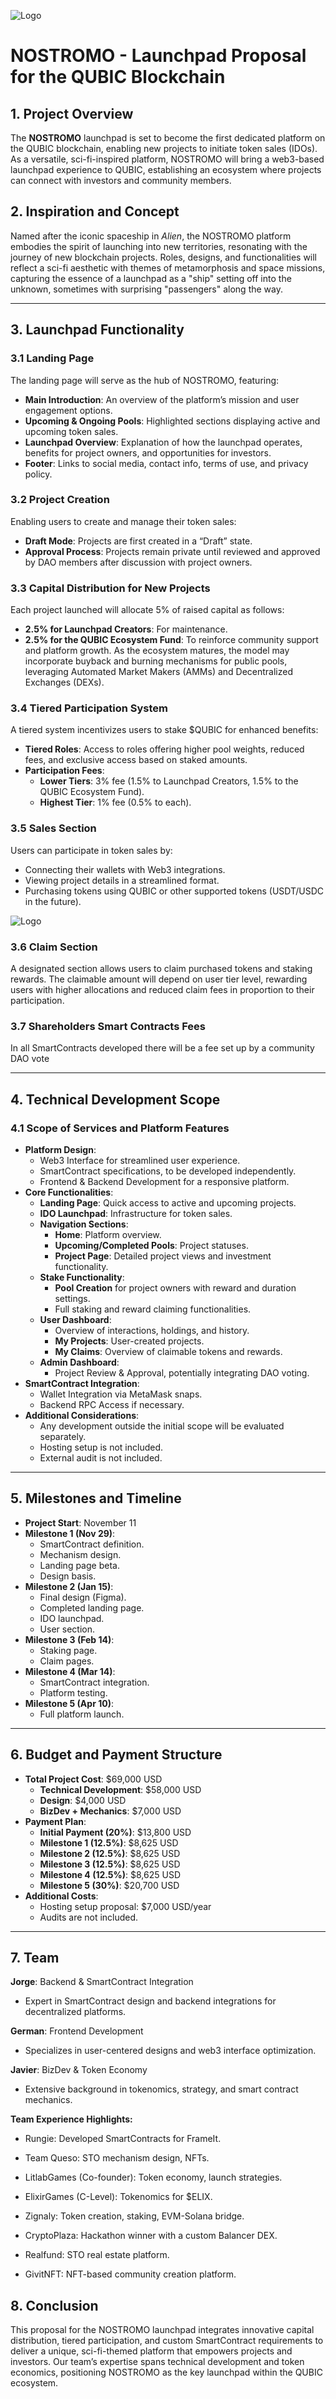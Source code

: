 ![Logo](https://github.com/jgomes79/NOSTROMO/blob/main/Intro.png)
# NOSTROMO - Launchpad Proposal for the QUBIC Blockchain

## 1. Project Overview

The **NOSTROMO** launchpad is set to become the first dedicated platform on the QUBIC blockchain, enabling new projects to initiate token sales (IDOs). As a versatile, sci-fi-inspired platform, NOSTROMO will bring a web3-based launchpad experience to QUBIC, establishing an ecosystem where projects can connect with investors and community members.

## 2. Inspiration and Concept

Named after the iconic spaceship in _Alien_, the NOSTROMO platform embodies the spirit of launching into new territories, resonating with the journey of new blockchain projects. Roles, designs, and functionalities will reflect a sci-fi aesthetic with themes of metamorphosis and space missions, capturing the essence of a launchpad as a "ship" setting off into the unknown, sometimes with surprising "passengers" along the way.

----------

## 3. Launchpad Functionality

### 3.1 Landing Page

The landing page will serve as the hub of NOSTROMO, featuring:

-   **Main Introduction**: An overview of the platform’s mission and user engagement options.
-   **Upcoming & Ongoing Pools**: Highlighted sections displaying active and upcoming token sales.
-   **Launchpad Overview**: Explanation of how the launchpad operates, benefits for project owners, and opportunities for investors.
-   **Footer**: Links to social media, contact info, terms of use, and privacy policy.

### 3.2 Project Creation

Enabling users to create and manage their token sales:

-   **Draft Mode**: Projects are first created in a “Draft” state.
-   **Approval Process**: Projects remain private until reviewed and approved by DAO members after discussion with project owners.

### 3.3 Capital Distribution for New Projects

Each project launched will allocate 5% of raised capital as follows:

-   **2.5% for Launchpad Creators**: For maintenance.
-   **2.5% for the QUBIC Ecosystem Fund**: To reinforce community support and platform growth. As the ecosystem matures, the model may incorporate buyback and burning mechanisms for public pools, leveraging Automated Market Makers (AMMs) and Decentralized Exchanges (DEXs).

### 3.4 Tiered Participation System

A tiered system incentivizes users to stake $QUBIC for enhanced benefits:

-   **Tiered Roles**: Access to roles offering higher pool weights, reduced fees, and exclusive access based on staked amounts.
-   **Participation Fees**:
    -   **Lower Tiers**: 3% fee (1.5% to Launchpad Creators, 1.5% to the QUBIC Ecosystem Fund).
    -   **Highest Tier**: 1% fee (0.5% to each).

### 3.5 Sales Section

Users can participate in token sales by:

-   Connecting their wallets with Web3 integrations.
-   Viewing project details in a streamlined format.
-   Purchasing tokens using QUBIC or other supported tokens (USDT/USDC in the future).

![Logo](https://github.com/jgomes79/NOSTROMO/blob/main/Architecture.png)

### 3.6 Claim Section

A designated section allows users to claim purchased tokens and staking rewards. The claimable amount will depend on user tier level, rewarding users with higher allocations and reduced claim fees in proportion to their participation.

### 3.7 Shareholders Smart Contracts Fees

In all SmartContracts developed there will be a fee set up by a community DAO vote

----------

## 4. Technical Development Scope

### 4.1 Scope of Services and Platform Features

-   **Platform Design**:
    -   Web3 Interface for streamlined user experience.
    -   SmartContract specifications, to be developed independently.
    -   Frontend & Backend Development for a responsive platform.
-   **Core Functionalities**:
    -   **Landing Page**: Quick access to active and upcoming projects.
    -   **IDO Launchpad**: Infrastructure for token sales.
    -   **Navigation Sections**:
        -   **Home**: Platform overview.
        -   **Upcoming/Completed Pools**: Project statuses.
        -   **Project Page**: Detailed project views and investment functionality.
    -   **Stake Functionality**:
        -   **Pool Creation** for project owners with reward and duration settings.
        -   Full staking and reward claiming functionalities.
    -   **User Dashboard**:
        -   Overview of interactions, holdings, and history.
        -   **My Projects**: User-created projects.
        -   **My Claims**: Overview of claimable tokens and rewards.
    -   **Admin Dashboard**:
        -   Project Review & Approval, potentially integrating DAO voting.
-   **SmartContract Integration**:
    -   Wallet Integration via MetaMask snaps.
    -   Backend RPC Access if necessary.
-   **Additional Considerations**:
    -   Any development outside the initial scope will be evaluated separately.
    -   Hosting setup is not included.
    -   External audit is not included.

----------

## 5. Milestones and Timeline

-   **Project Start**: November 11
-   **Milestone 1 (Nov 29)**:
    -   SmartContract definition.
    -   Mechanism design.
    -   Landing page beta.
    -   Design basis.
-   **Milestone 2 (Jan 15)**:
    -   Final design (Figma).
    -   Completed landing page.
    -   IDO launchpad.
    -   User section.
-   **Milestone 3 (Feb 14)**:
    -   Staking page.
    -   Claim pages.
-   **Milestone 4 (Mar 14)**:
    -   SmartContract integration.
    -   Platform testing.
-   **Milestone 5 (Apr 10)**:
    -   Full platform launch.

----------

## 6. Budget and Payment Structure

-   **Total Project Cost**: $69,000 USD
    -   **Technical Development**: $58,000 USD
    -   **Design**: $4,000 USD
    -   **BizDev + Mechanics**: $7,000 USD
-   **Payment Plan**:
    -   **Initial Payment (20%)**: $13,800 USD
    -   **Milestone 1 (12.5%)**: $8,625 USD
    -   **Milestone 2 (12.5%)**: $8,625 USD
    -   **Milestone 3 (12.5%)**: $8,625 USD
    -   **Milestone 4 (12.5%)**: $8,625 USD
    -   **Milestone 5 (30%)**: $20,700 USD
-   **Additional Costs**:
    -   Hosting setup proposal: $7,000 USD/year
    -   Audits are not included.
----------
## 7. Team

**Jorge**: Backend & SmartContract Integration

- Expert in SmartContract design and backend integrations for decentralized platforms.

**German**: Frontend Development

- Specializes in user-centered designs and web3 interface optimization.

**Javier**: BizDev & Token Economy

- Extensive background in tokenomics, strategy, and smart contract mechanics.

**Team Experience Highlights:**

- Rungie: Developed SmartContracts for FrameIt.

- Team Queso: STO mechanism design, NFTs.

- LitlabGames (Co-founder): Token economy, launch strategies.

- ElixirGames (C-Level): Tokenomics for $ELIX.

- Zignaly: Token creation, staking, EVM-Solana bridge.

- CryptoPlaza: Hackathon winner with a custom Balancer DEX.

- Realfund: STO real estate platform.

- GivitNFT: NFT-based community creation platform.


## 8. Conclusion

This proposal for the NOSTROMO launchpad integrates innovative capital distribution, tiered participation, and custom SmartContract requirements to deliver a unique, sci-fi-themed platform that empowers projects and investors. Our team’s expertise spans technical development and token economics, positioning NOSTROMO as the key launchpad within the QUBIC ecosystem.
